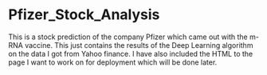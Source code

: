 # Pfizer_Stock_Analysis
This is a stock prediction of the company Pfizer which came out with the m-RNA vaccine. This just contains the results of the Deep Learning algorithm on the data I got from Yahoo finance. I have also included the HTML to the page I want to work on for deployment which will be done later.
